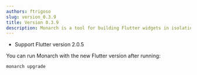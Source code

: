 ```yaml
---
authors: ftrigoso
slug: version_0.3.9
title: Version 0.3.9
description: Monarch is a tool for building Flutter widgets in isolation. It makes it easy to build, test and debug complex UIs.
---
```


- Support Flutter version 2.0.5

You can run Monarch with the new Flutter version after running:
```
monarch upgrade
```
